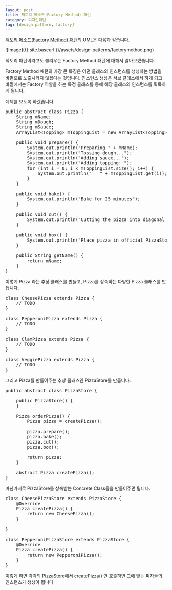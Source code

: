 ```yaml
---
layout: post
title: 팩토리 메소드(Factory Method) 패턴
category: 디자인패턴
tag: [design pattern, factory]
---
```


[팩토리 메소드(Factory Method) 패턴](https://en.wikipedia.org/wiki/Factory_method_pattern)의 UML은 다음과 같습니다.

![Image]({{ site.baseurl }}/assets/design-patterns/factorymethod.png) 

팩토리 패턴이라고도 불리우는 Factory Method 패턴에 대해서 알아보겠습니다.

Factory Method 패턴의 가장 큰 특징은 어떤 클래스의 인스턴스를 생성하는 방법을 
바깥으로 노출시키지 않겠다는 것입니다. 인스턴스 생성은 서브 클래스에서 하게 되고
바깥에서는 Factory 역할을 하는 특정 클래스를 통해 해당 클래스의 인스턴스를
획득하게 됩니다.

예제를 보도록 하겠습니다.

<pre class="prettyprint lang-java">
public abstract class Pizza {
	String mName;
	String mDough;
	String mSauce;
	ArrayList&lt;Topping&gt; mToppingList = new ArrayList&lt;Topping&gt;();

	public void prepare() {
		System.out.println("Preparing " + mName);
		System.out.println("Tossing dough...");
		System.out.println("Adding sauce...");
		System.out.println("Adding topping: ");
		for (int i = 0; i < mToppingList.size(); i++) {
			System.out.println("   " + mToppingList.get(i));
		}
	}

	public void bake() {
		System.out.println("Bake for 25 minutes");
	}

	public void cut() {
		System.out.println("Cutting the pizza into diagonal slices");
	}

	public void box() {
		System.out.println("Place pizza in official PizzaStore box");
	}

	public String getName() {
		return mName;
	}
}
</pre>

이렇게 Pizza 라는 추상 클래스를 만들고, Pizza를 상속하는 다양한 Pizza 클래스를 만듭니다.

<pre class="prettyprint lang-java">
class CheesePizza extends Pizza {
	// TODO
}

class PepperoniPizza extends Pizza {
	// TODO
}

class ClamPizza extends Pizza {
	// TODO
}

class VeggiePizza extends Pizza {
	// TODO
}
</pre>

그리고 Pizza를 만들어주는 추상 클래스인 PizzaStore를 만듭니다.

<pre class="prettyprint lang-java">
public abstract class PizzaStore {

	public PizzaStore() {
	}

	Pizza orderPizza() {
		Pizza pizza = createPizza();

		pizza.prepare();
		pizza.bake();
		pizza.cut();
		pizza.box();

		return pizza;
	}

	abstract Pizza createPizza();
}
</pre>

마찬가지로 PizzaStore를 상속받는 Concrete Class들을 만들어주면 됩니다.

<pre class="prettyprint lang-java">
class CheesePizzaStore extends PizzaStore {
	@Override
	Pizza createPizza() {
		return new CheesePizza();
	}

}

class PepperoniPizzaStore extends PizzaStore {
	@Override
	Pizza createPizza() {
		return new PepperoniPizza();
	}
}
</pre>

이렇게 하면 각각의 PizzaStore에서 createPizza() 만 호출하면 그에 맞는 피자들의 인스턴스가
생성이 됩니다